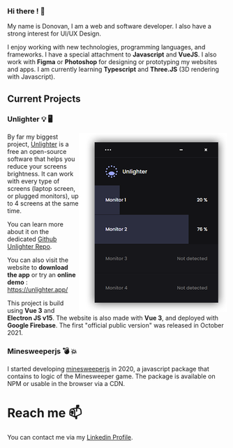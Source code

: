 ### Hi there ! 👋

My name is Donovan, I am a web and software developer. I also have a strong interest for UI/UX Design.

I enjoy working with new technologies, programming languages, and frameworks. I have a special attachment to **Javascript** and **VueJS**. I also work with **Figma** or **Photoshop** for designing or prototyping my websites and apps. I am currently learning **Typescript** and **Three.JS** (3D rendering with Javascript).

## Current Projects 

### Unlighter 💡 🖥️

<a href="https://github.com/Dono7/Unlighter" target="_blank">
  <img align="right" src="unlighter-preview.png" alt="Unlighter screenshot preview" />
</a>

By far my biggest project, [Unlighter](https://unlighter.app/) is a free an open-source software that helps you reduce your screens brightness. It can work with every type of screens (laptop screen, or plugged monitors), up to 4 screens at the same time.

You can learn more about it on the dedicated [Github Unlighter Repo](https://github.com/Dono7/Unlighter).

You can also visit the website to **download the app** or try an **online demo** : 
https://unlighter.app/

This project is build using **Vue 3** and **Electron JS v15**. The website is also made with **Vue 3**, and deployed with **Google Firebase**. The first "official public version" was released in October 2021.

### Minesweeperjs 💣 💥

I started developing [minesweeperjs](https://github.com/Dono7/MinesweeperJS) in 2020, a javascript package that contains to logic of the Minesweeper game. The package is available on NPM or usable in the browser via a CDN.

# Reach me 📫

You can contact me via my [Linkedin Profile](https://www.linkedin.com/in/donovan-trinh/).


<!--
**Dono7/Dono7** is a ✨ _special_ ✨ repository because its `README.md` (this file) appears on your GitHub profile.

Here are some ideas to get you started:

- 🔭 I’m currently working on ...
- 🌱 I’m currently learning ...
- 👯 I’m looking to collaborate on ...
- 🤔 I’m looking for help with ...
- 💬 Ask me about ...
- 📫 How to reach me: ...
- 😄 Pronouns: ...
- ⚡ Fun fact: ...
-->

